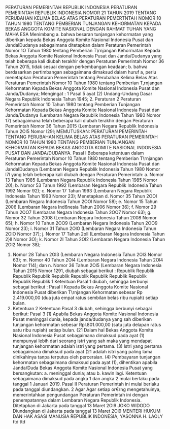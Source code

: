  PERATURAN PEMERINTAH REPUBLIK INDONESIA PERATURAN PEMERINTAH REPUBLIK INDONESIA NOMOR 21 TAHUN 2019 TENTANG PERUBAHAN KELIMA BELAS ATAS PERATURAN PEMERTNTAH NOMOR 10 TAHUN 1980 TENTANG PEMBERIAN TUNJANGAN KEHORMATAN KEPADA BEKAS ANGGOTA KOMITE NASIONAL
DENGAN RAHMAT TUHAN YANG MAHA ESA Menimbang a. bahwa besaran tunjangan kehormatan yang diberikan kepada Bekas Anggota Komite Nasional Indonesia Pusat dan JandalDudanya sebagaimana ditetapkan dalam Peraturan Pemerintah Nomor 1O Tahun 1980 tentang Pemberian T\rnjangan Kehormatan Kepada Bekas Anggota Komite Nasional Indonesia Pusat dan Janda/Dudanya yang telah beberapa kali diubah terakhir dengan Peraturan Pemerintah Nomor 36 Tahun 2015, tidak sesuai dengan perkembangan keadaan;
b. bahwa berdasarkan pertimbangan sebagaimana dimaksud dalam huruf a, perlu menetapkan Peraturan Pemerintah tentang Perubahan Kelima Belas Atas Peraturan Pemerintah Nomor 10 Tahun 1980 tentang Pemberian T\,rnjangan Kehormatan Kepada Bekas Anggota Komite Nasional Indonesia Pusat dan Janda/Dudanya;
Mengingat :
 1 Pasal 5 ayat (2) Undang-Undang Dasar Negara Republik Indonesia Tahun 1945;
2. Peraturan 2 Peraturan Pemerintah Nomor 10 Tahun 1980 tentang Pemberian Tunjangan Kehormatan Kepada Bekas Anggota Komite Nasional Indonesia Pusat dan Janda/Dudanya (Lembaran Negara Republik Indonesia Tahun 1980 Nomor 17) sebagaimana telah beberapa kali diubah terakhir dengan Peraturan Pemerintah Nomor 36 Tahun 2015 (Lembaran Negara Republik Indonesia Tahun 2OI5 Nomor l29l;
MEMUTUSKAN:
 PERATURAN PEMERINTAH TENTANG PERUBAHAN KELIMA BELAS ATAS PERATURAN PEMERINTAH NOMOR 10 TAHUN 1980 TENTANG PEMBERIAN TUNJANGAN KEHORMATAN KEPADA BEKAS ANGGOTA KOMITE NASIONAL INDONESIA PUSAT DAN JANDA/DUDANYA.
Pasal I
Beberapa ketentuan dalam Peraturan Pemerintah Nomor 10 Tahun 1980 tentang Pemberian T\rnjangan Kehormatan Kepada Bekas Anggota Komite Nasional Indonesia Pusat dan JandalDudanya (Lembaran Negara Republik Indonesia Tahun 1980 Nomor l7l yang telah beberapa kali diubah dengan Peraturan Pemerintah:
a. Nomor 13 Tahun 1985 (Lembaran Negara Republik Indonesia Tahun 1985 Nomor 20);
b. Nomor 53 Tahun 1992 (Lembaran Negara Republik Indonesia Tahun 1992 Nomor 92);
c. Nomor 17 Tahun 1993 (Lembaran Negara Republik Indonesia Tahun 1993 Nomor 23); Menetapkan d. Nomor 35 Tahun 2OOl (Lembaran Negara Indonesia Tahun 2OOl Nomor 58);
e. Nomor 15 Tahun 2006 (Lembaran Negara Ind6nesia Tahun 2006 Nomor 36);
f. Nomor 29 Tahun 2OO7 (Lembaran Negara Indonesia Tahun 2OO7 Nomor 63);
g. Nomor 32 Tahun 2008 (Lembaran Negara Indonesia Tahun 2008 Nomor 65);
h. Nomor 10 Tahun 2OO9 (Lembaran Negara Indonesia Tahun 2OO9 Nomor 23);
i. Nomor 31 Tahun 2OlO (Lembaran Negara Indonesia Tahun 2OlO Nomor 37);
j. Nomor 17 Tahun 2oll (Lembaran Negara Indonesia Tahun 2}ll Nomor 3O);
k. Nomor 2I Tahun 2Ol2 (Lembaran Negara Indonesia Tahun 2OI2 Nomor 38);
1. Nomor 28 Tahun 2Ol3 (Lembaran Negara Indonesia Tahun 2Ol3 Nomor 63);
m. Nomor 40 Tahun 2Ol4 (Lembaran Negara Indonesia Tahun 2Ol4 Nomor 114); dan
n. Nomor 36 Tahun 2Ol5 (Lembaran Negara Indonesia Tahun 2015 Nomor 1291, diubah sebagai berikut : Republik Republik Republik Republik Republik Republik Republik Republik Republik Republik Republik 1 Ketentuan Pasal 1 diubah, sehingga berbunyi sebagai berikut :
Pasal I
Kepada Bekas Anggota Komite Nasional Indonesia Pusat diberikan T\rnjangan Kehormatan sebesar Rp 2.419.000,00 (dua juta empat ratus sembilan belas ribu rupiah) setiap bulan.
2. Ketentuan 2 Ketentuan Pasal 3 diubah, sehingga berbunyi sebagai berikut: Pasal 3 (1) Apabila Bekas Anggota Komite Nasional Indonesia Pusat meninggal dunia, kepada janda/dudanya yang sah diberikan tunjangan kehormatan sebesar Rpl.801.000,00 (satu juta delapan ratus satu ribu rupiah) setiap bulan. (21 Dalam hal Bekas Anggota Komite Nasional Indonesia Pusat sebagaimana dimaksud pada ayat (1) mempunyai lebih dari seorang istri yang sah maka yang mendapat tunjangan kehormatan adalah istri yang pertama. (3) Istri yang pertama sebagaimana dimaksud pada ayat (21 adalah istri yang paling lama dinikahinya tanpa terputus oleh perceraian. (4) Pembayaran tunjangan kehormatan sebagaimana dimaksud pada ayat (1), dihentikan apabila Janda/Duda Bekas Anggota Komite Nasional Indonesia Pusat yang bersangkutan:
a. meninggal dunia; atau
b. kawin lagi. Ketentuan sebagaimana dimaksud pada angka 1 dan angka 2 mulai berlaku pada tanggal 1 Januari 2019. Pasal II Peraturan Pemerintah ini mulai berlaku pada tanggal diundangkan. 2 Agar Agar setiap or€rng mengetahuinya, memerintahkan pengundangan Peraturan Pemerintah ini dengan penempatannya dalam Lembaran Negara Republik Indonesia. Ditetapkan di Jakarta pada tanggal 13 Maret 2Ol9 JOKO WIDODO Diundangkan di Jakarta pada tanggal 13 Maret 2Ol9 MENTERI HUKUM DAN HAK ASASI MANUSIA REPUBLIK INDONESIA, YASONNA H. LAOLY ttd ttd